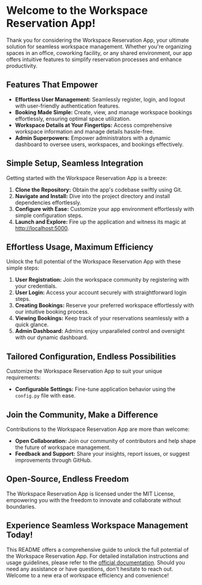 # Welcome to the Workspace Reservation App!

Thank you for considering the Workspace Reservation App, your ultimate solution for seamless workspace management. Whether you're organizing spaces in an office, coworking facility, or any shared environment, our app offers intuitive features to simplify reservation processes and enhance productivity.

## **Features That Empower**

- **Effortless User Management:** Seamlessly register, login, and logout with user-friendly authentication features.
- **Booking Made Simple:** Create, view, and manage workspace bookings effortlessly, ensuring optimal space utilization.
- **Workspace Details at Your Fingertips:** Access comprehensive workspace information and manage details hassle-free.
- **Admin Superpowers:** Empower administrators with a dynamic dashboard to oversee users, workspaces, and bookings effectively.

## **Simple Setup, Seamless Integration**

Getting started with the Workspace Reservation App is a breeze:

1. **Clone the Repository:** Obtain the app's codebase swiftly using Git.
2. **Navigate and Install:** Dive into the project directory and install dependencies effortlessly.
3. **Configure with Ease:** Customize your app environment effortlessly with simple configuration steps.
4. **Launch and Explore:** Fire up the application and witness its magic at [http://localhost:5000](http://localhost:5000).

## **Effortless Usage, Maximum Efficiency**

Unlock the full potential of the Workspace Reservation App with these simple steps:

1. **User Registration:** Join the workspace community by registering with your credentials.
2. **User Login:** Access your account securely with straightforward login steps.
3. **Creating Bookings:** Reserve your preferred workspace effortlessly with our intuitive booking process.
4. **Viewing Bookings:** Keep track of your reservations seamlessly with a quick glance.
5. **Admin Dashboard:** Admins enjoy unparalleled control and oversight with our dynamic dashboard.

## **Tailored Configuration, Endless Possibilities**

Customize the Workspace Reservation App to suit your unique requirements:

- **Configurable Settings:** Fine-tune application behavior using the `config.py` file with ease.

## **Join the Community, Make a Difference**

Contributions to the Workspace Reservation App are more than welcome:

- **Open Collaboration:** Join our community of contributors and help shape the future of workspace management.
- **Feedback and Support:** Share your insights, report issues, or suggest improvements through GitHub.

## **Open-Source, Endless Freedom**

The Workspace Reservation App is licensed under the MIT License, empowering you with the freedom to innovate and collaborate without boundaries.

## **Experience Seamless Workspace Management Today!**

This README offers a comprehensive guide to unlock the full potential of the Workspace Reservation App. For detailed installation instructions and usage guidelines, please refer to the [official documentation](#). Should you need any assistance or have questions, don't hesitate to reach out. Welcome to a new era of workspace efficiency and convenience!
